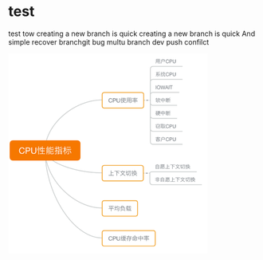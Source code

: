 # test

test tow
creating a new branch is quick
creating a new branch is quick And simple
recover branchgit bug
multu branch dev push confilct

![test](https://github.com/LianZhenLiang/learngit/blob/dev/image/Image%208.png?raw=true)
